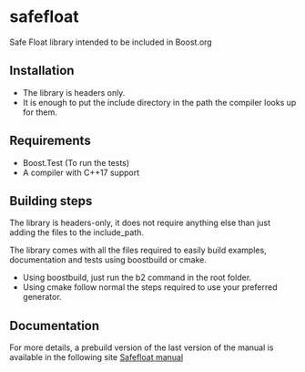 # safefloat
Safe Float library intended to be included in Boost.org

## Installation
* The library is headers only.
* It is enough to put the include directory in the path the compiler looks up for them.

## Requirements
* Boost.Test (To run the tests)
* A compiler with C++17 support

## Building steps
The library is headers-only, it does not require anything else than just adding the files to the include_path. 

The library comes with all the files required to easily build examples, documentation and tests using boostbuild or cmake.
* Using boostbuild, just run the b2 command in the root folder.
* Using cmake follow normal the steps required to use your preferred generator.

## Documentation
For more details, a prebuild version of the last version of the manual is available in the following site [Safefloat manual](https://sdavtaker.github.io/safefloat/doc/html/index.html)
